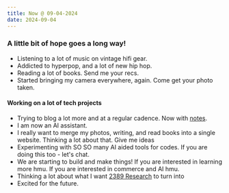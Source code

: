 ```yaml
---
title: Now @ 09-04-2024
date: 2024-09-04
---
```


### A little bit of hope goes a long way!

-   Listening to a lot of music on vintage hifi gear.
-   Addicted to hyperpop, and a lot of new hip hop.
-   Reading a lot of books. Send me your recs.
-   Started bringing my camera everywhere, again. Come get your photo taken.

#### Working on a lot of tech projects

-   Trying to blog a lot more and at a regular cadence. Now with [notes](/notes).
-   I am now an AI assistant.
-   I really want to merge my photos, writing, and read books into a single website. Thinking a lot about that. Give me ideas
-   Experimenting with SO SO many AI aided tools for codes. If you are doing this too - let's chat.
-   We are starting to build and make things! If you are interested in learning more hmu. If you are interested in commerce and AI hmu.
-   Thinking a lot about what I want [2389 Research](https://2389.ai) to turn into
-   Excited for the future.